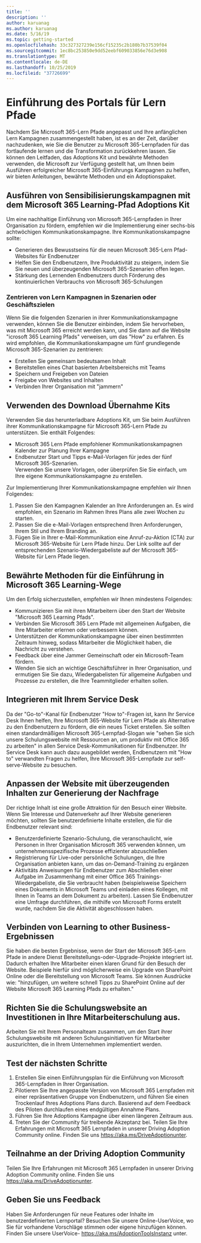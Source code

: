 ```yaml
---
title: ''
description: ''
author: karuanag
ms.author: karuanag
ms.date: 5/16/19
ms.topic: getting-started
ms.openlocfilehash: 33c327327239e156cf15235c2b180b7b37539f04
ms.sourcegitcommit: 1ec8bc253850e9dd52eebf609033856e76d3e908
ms.translationtype: MT
ms.contentlocale: de-DE
ms.lasthandoff: 10/25/2019
ms.locfileid: "37726699"
---
```

# <a name="drive-adoption-of-your-learning-pathways-portal"></a>Einführung des Portals für Lern Pfade
Nachdem Sie Microsoft 365-Lern Pfade angepasst und Ihre anfänglichen Lern Kampagnen zusammengestellt haben, ist es an der Zeit, darüber nachzudenken, wie Sie die Benutzer zu Microsoft 365-Lernpfaden für das fortlaufende lernen und die Transformation zurückkehren lassen. Sie können den Leitfaden, das Adoptions Kit und bewährte Methoden verwenden, die Microsoft zur Verfügung gestellt hat, um Ihnen beim Ausführen erfolgreicher Microsoft 365-Einführungs Kampagnen zu helfen, wir bieten Anleitungen, bewährte Methoden und ein Adoptionspaket. 

## <a name="run-awareness-campaigns-with-microsoft-365-learning-pathway-adoption-kit"></a>Ausführen von Sensibilisierungskampagnen mit dem Microsoft 365 Learning-Pfad Adoptions Kit
Um eine nachhaltige Einführung von Microsoft 365-Lernpfaden in Ihrer Organisation zu fördern, empfehlen wir die Implementierung einer sechs-bis achtwöchigen Kommunikationskampagne. Ihre Kommunikationskampagne sollte: 

- Generieren des Bewusstseins für die neuen Microsoft 365-Lern Pfad-Websites für Endbenutzer
- Helfen Sie den Endbenutzern, Ihre Produktivität zu steigern, indem Sie Sie neuen und überzeugenden Microsoft 365-Szenarien offen legen. 
- Stärkung des Lernenden Endbenutzers durch Förderung des kontinuierlichen Verbrauchs von Microsoft 365-Schulungen

### <a name="center-your-learning-campaigns-around-scenarios-or-business-goals"></a>Zentrieren von Lern Kampagnen in Szenarien oder Geschäftszielen
Wenn Sie die folgenden Szenarien in ihrer Kommunikationskampagne verwenden, können Sie die Benutzer einbinden, indem Sie hervorheben, was mit Microsoft 365 erreicht werden kann, und Sie dann auf die Website "icrosoft 365 Learning Pfads" verweisen, um das "How" zu erfahren. Es wird empfohlen, die Kommunikationskampagne um fünf grundlegende Microsoft 365-Szenarien zu zentrieren:

- Erstellen Sie gemeinsam bedeutsamen Inhalt
- Bereitstellen eines Chat basierten Arbeitsbereichs mit Teams
- Speichern und Freigeben von Dateien
- Freigabe von Websites und Inhalten
- Verbinden Ihrer Organisation mit "jammern"

## <a name="use-the-download-adoption-kit"></a>Verwenden des Download Übernahme Kits
Verwenden Sie das herunterladbare Adoptions Kit, um Sie beim Ausführen ihrer Kommunikationskampagne für Microsoft 365-Lern Pfade zu unterstützen. Sie enthält Folgendes: 

- Microsoft 365 Lern Pfade empfohlener Kommunikationskampagnen Kalender zur Planung Ihrer Kampagne
- Endbenutzer Start und Tipps e-Mail-Vorlagen für jedes der fünf Microsoft 365-Szenarien.    
Verwenden Sie unsere Vorlagen, oder überprüfen Sie Sie einfach, um Ihre eigene Kommunikationskampagne zu erstellen.

Zur Implementierung Ihrer Kommunikationskampagne empfehlen wir Ihnen Folgendes: 
1. Passen Sie den Kampagnen Kalender an Ihre Anforderungen an. Es wird empfohlen, ein Szenario im Rahmen Ihres Plans alle zwei Wochen zu starten.
2. Passen Sie die e-Mail-Vorlagen entsprechend Ihren Anforderungen, Ihrem Stil und Ihrem Branding an.
3. Fügen Sie in Ihrer e-Mail-Kommunikation eine Anruf-zu-Aktion (CTA) zur Microsoft 365-Website für Lern Pfade hinzu. Der Link sollte auf der entsprechenden Szenario-Wiedergabeliste auf der Microsoft 365-Website für Lern Pfade liegen.

## <a name="microsoft-365-learning-pathways-adoption-best-practices"></a>Bewährte Methoden für die Einführung in Microsoft 365 Learning-Wege
Um den Erfolg sicherzustellen, empfehlen wir Ihnen mindestens Folgendes:
- Kommunizieren Sie mit ihren Mitarbeitern über den Start der Website "Microsoft 365 Learning Pfads".  
- Verbinden Sie Microsoft 365 Lern Pfade mit allgemeinen Aufgaben, die Ihre Mitarbeiter erlernen oder verbessern können.
- Unterstützen der Kommunikationskampagne über einen bestimmten Zeitraum hinweg, sodass Mitarbeiter die Möglichkeit haben, die Nachricht zu verstehen.
- Feedback über eine Jammer Gemeinschaft oder ein Microsoft-Team fördern.
- Wenden Sie sich an wichtige Geschäftsführer in Ihrer Organisation, und ermutigen Sie Sie dazu, Wiedergabelisten für allgemeine Aufgaben und Prozesse zu erstellen, die Ihre Teammitglieder erhalten sollen.  

## <a name="integrate-with-your-service-desk"></a>Integrieren mit Ihrem Service Desk
Da der "Go-to"-Kanal für Endbenutzer "How to"-Fragen ist, kann Ihr Service Desk Ihnen helfen, Ihre Microsoft 365-Website für Lern Pfade als Alternative zu den Endbenutzern zu fördern, die ein neues Ticket erstellen. Sie sollten einen standardmäßigen Microsoft 365-Lernpfad-Slogan wie "sehen Sie sich unsere Schulungswebsite mit Ressourcen an, um produktiv mit Office 365 zu arbeiten" in allen Service Desk-Kommunikationen für Endbenutzer. Ihr Service Desk kann auch dazu ausgebildet werden, Endbenutzern mit "How to" verwandten Fragen zu helfen, Ihre Microsoft 365-Lernpfade zur self-serve-Website zu besuchen. 

## <a name="customize-the-site-with-compelling-content-to-generate-demand"></a>Anpassen der Website mit überzeugenden Inhalten zur Generierung der Nachfrage
Der richtige Inhalt ist eine große Attraktion für den Besuch einer Website. Wenn Sie Interesse und Datenverkehr auf Ihrer Website generieren möchten, sollten Sie benutzerdefinierte Inhalte erstellen, die für die Endbenutzer relevant sind: 
- Benutzerdefinierte Szenario-Schulung, die veranschaulicht, wie Personen in Ihrer Organisation Microsoft 365 verwenden können, um unternehmensspezifische Prozesse effizienter abzuschließen
- Registrierung für Live-oder persönliche Schulungen, die Ihre Organisation anbieten kann, um das on-Demand-Training zu ergänzen
- Aktivitäts Anweisungen für Endbenutzer zum Abschließen einer Aufgabe im Zusammenhang mit einer Office 365 Trainings-Wiedergabeliste, die Sie verbraucht haben (beispielsweise Speichern eines Dokuments in Microsoft Teams und einladen eines Kollegen, mit Ihnen in Teams an dem Dokument zu arbeiten). Lassen Sie Endbenutzer eine Umfrage durchführen, die mithilfe von Microsoft Forms erstellt wurde, nachdem Sie die Aktivität abgeschlossen haben.    

## <a name="connect-learning-to-other-business-outcomes"></a>Verbinden von Learning to other Business-Ergebnissen
Sie haben die besten Ergebnisse, wenn der Start der Microsoft 365-Lern Pfade in andere Dienst Bereitstellungs-oder-Upgrade-Projekte integriert ist. Dadurch erhalten Ihre Mitarbeiter einen klaren Grund für den Besuch der Website. Beispiele hierfür sind möglicherweise ein Upgrade von SharePoint Online oder die Bereitstellung von Microsoft Teams. Sie können Ausdrücke wie: "hinzufügen, um weitere schnell Tipps zu SharePoint Online auf der Website Microsoft 365 Learning Pfads zu erhalten."

## <a name="align-the-training-site-to-investments-in-your-employee-learning"></a>Richten Sie die Schulungswebsite an Investitionen in Ihre Mitarbeiterschulung aus.
Arbeiten Sie mit Ihrem Personalteam zusammen, um den Start ihrer Schulungswebsite mit anderen Schulungsinitiativen für Mitarbeiter auszurichten, die in Ihrem Unternehmen implementiert werden.

## <a name="next-steps-test"></a>Test der nächsten Schritte
1.  Erstellen Sie einen Einführungsplan für die Einführung von Microsoft 365-Lernpfaden in Ihrer Organisation.
2.  Pilotieren Sie Ihre angepasste Version von Microsoft 365 Lernpfaden mit einer repräsentativen Gruppe von Endbenutzern, und führen Sie einen Trockenlauf Ihres Adoptions Plans durch. Basierend auf dem Feedback des Piloten durchlaufen eines endgültigen Annahme Plans.
3.  Führen Sie Ihre Adoptions Kampagne über einen längeren Zeitraum aus. 
4.  Treten Sie der Community für treibende Akzeptanz bei. Teilen Sie Ihre Erfahrungen mit Microsoft 365 Lernpfaden in unserer Driving Adoption Community online. Finden Sie uns https://aka.ms/DriveAdoptionunter. 


## <a name="join-the-driving-adoption-community"></a>Teilnahme an der Driving Adoption Community

Teilen Sie Ihre Erfahrungen mit Microsoft 365 Lernpfaden in unserer Driving Adoption Community online.  Finden Sie uns https://aka.ms/DriveAdoptionunter.

## <a name="give-us-feedback"></a>Geben Sie uns Feedback

Haben Sie Anforderungen für neue Features oder Inhalte im benutzerdefinierten Lernportal?  Besuchen Sie unsere Online-UserVoice, wo Sie für vorhandene Vorschläge stimmen oder eigene hinzufügen können.  Finden Sie unsere UserVoice- https://aka.ms/AdoptionToolsInstanz unter.
